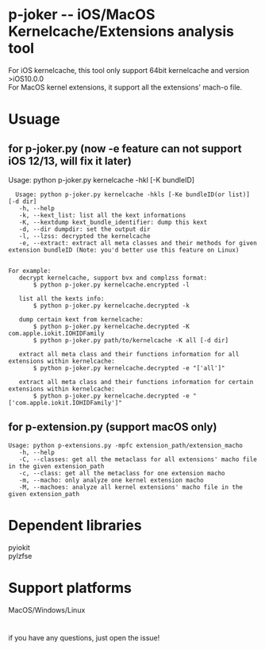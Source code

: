 # p-joker -- iOS/MacOS Kernelcache/Extensions analysis tool
  For iOS kernelcache, this tool only support 64bit kernelcache and version >iOS10.0.0  
  For MacOS kernel extensions, it support all the extensions' mach-o file.  
  
# Usuage
## for p-joker.py (now -e feature can not support iOS 12/13, will fix it later)
  Usage: python p-joker.py kernelcache -hkl [-K bundleID]

  ```
    Usage: python p-joker.py kernelcache -hkls [-Ke bundleID(or list)] [-d dir]
	 -h, --help
	 -k, --kext_list: list all the kext informations
	 -K, --kextdump kext_bundle_identifier: dump this kext
	 -d, --dir dumpdir: set the output dir
	 -l, --lzss: decrypted the kernelcache
	 -e, --extract: extract all meta classes and their methods for given extension bundleID (Note: you'd better use this feature on Linux)


 For example:
	 decrypt kernelcache, support bvx and complzss format:
		 $ python p-joker.py kernelcache.encrypted -l

	 list all the kexts info:
		 $ python p-joker.py kernelcache.decrypted -k

	 dump certain kext from kernelcache:
		 $ python p-joker.py kernelcache.decrypted -K com.apple.iokit.IOHIDFamily
		 $ python p-joker.py path/to/kernelcache -K all [-d dir]

	 extract all meta class and their functions information for all extensions within kernelcache:
		 $ python p-joker.py kernelcache.decrypted -e "['all']"

	 extract all meta class and their functions information for certain extensions within kernelcache:
		 $ python p-joker.py kernelcache.decrypted -e "['com.apple.iokit.IOHIDFamily']"

  ```

## for p-extension.py (support macOS only)
  ```
 Usage: python p-extensions.py -mpfc extension_path/extension_macho
	 -h, --help
	 -C, --classes: get all the metaclass for all extensions' macho file in the given extension_path
	 -c, --class: get all the metaclass for one extension macho
	 -m, --macho: only analyze one kernel extension macho
	 -M, --machoes: analyze all kernel extensions' macho file in the given extension_path
  ```
  
# Dependent libraries
  pyiokit  
  pylzfse  

# Support platforms
  MacOS/Windows/Linux
#
if you have any questions, just open the issue!
